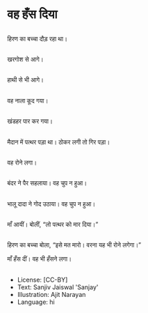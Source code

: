 # वह हँस दिया

##
हिरण का बच्चा दौड़ रहा था। 

##
खरगोश से आगे। 

##
हाथी से भी आगे। 

##
वह नाला कूद गया। 

##
खंडहर पार कर गया। 

##
मैदान में पत्थर पड़ा था। ठोकर लगी तो गिर पड़ा। 

##
वह रोने लगा। 

##
बंदर ने पैर सहलाया। वह चुप न हुआ। 

##
भालू दादा ने गोद उठाया। वह चुप न हुआ। 

##
माँ आयीं। बोलीं, “लो पत्थर को मार दिया।” 

##
हिरण का बच्चा बोला, “इसे मत मारो। वरना यह भी रोने लगेगा।” 

माँ हँस दीं। वह भी हँसने लगा। 

##
* License: [CC-BY]
* Text: Sanjiv Jaiswal 'Sanjay'
* Illustration: Ajit Narayan
* Language: hi
